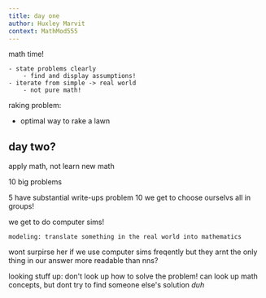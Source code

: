 ```yaml
---
title: day one
author: Huxley Marvit
context: MathMod555
---
```



math time! 
```ad-important
- state problems clearly
	- find and display assumptions!
- iterate from simple -> real world
	- not pure math!
```

raking problem: 
- optimal way to rake a lawn


## day two?

apply math, not learn new math

10 big problems

5 have substantial write-ups
problem 10 we get to choose ourselvs
all in groups! 

we get to do computer sims!

```ad-def
modeling: translate something in the real world into mathematics
```

wont surpirse her if we use computer sims freqently
but they arnt the only thing in our answer
more readable than nns?

looking stuff up: don't look up how to solve the problem! can look up math concepts, but dont try to find someone else's solution
*duh*


















